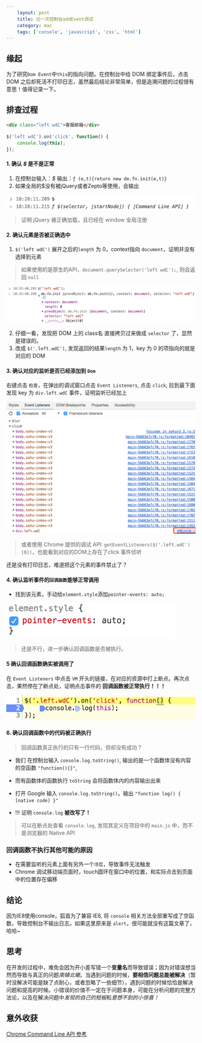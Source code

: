 ```yaml
---
    layout: post
    title: 记一次控制台addEvent调试
    category: mac
    tags: ['console', 'javascript', 'css', 'html']
---
```

## 缘起
为了研究`Dom Event`中`this`的指向问题。在控制台中给 DOM 绑定事件后，点击 DOM 之后却死活不打印日志，虽然最后结论非常简单，但是追溯问题的过程很有意思！值得记录一下。

## 排查过程
```html
<div class="left wdC">客服邮箱</div>
```

```javascript
$('left wdC').on('click', function() {
	console.log(this);
});
```
#### 1. 确认 *$* 是不是正常
1. 在控制台输入：*$* 输出：`ƒ (e,t){return new de.fn.init(e,t)}`
2. 如果全局的$没有被jQuery或者Zepto等使用，会输出

![](/public/img/1202/event-01.png)

> 证明 jQuery 被正确加载，且已经在 window 全局注册

#### 2. 确认元素是否被正确选中
1. `$('left wdC')` 展开之后的`length` 为 0，context指向 `document`，证明并没有选择到元素
> 如果使用的是原生的API，`document.querySelector('left wdC');`, 则会返回 `null`

![](/public/img/1202/event-03.png)

2. 仔细一看，发现把 DOM 上的 class名 直接拷贝过来做成 `selector` 了，显然是错误的。
3. 改成 `$('.left.wdC')`, 发现返回的结果`length` 为 1，key 为 0 的项指向的就是对应的 DOM

#### 3. 确认对应的监听是否已经添加到 `Dom`
右键点击 `检查`，在弹出的调试窗口点击 `Event Listeners`, 点击 `click`, 拉到最下面发现 key 为 `div.left.wdC` 事件，证明监听已经加上

![](/public/img/1202/event-02.png)

> 或者使用 Chrome 提供的调试 API: `getEventListeners($('.left.wdC')[0])`，也能看到对应的DOM上存在了click 事件侦听

还是没有打印日志，难道把这个元素的事件禁止了？

#### 4. 确认监听事件的`回调函数`能够正常调用
- 找到该元素，手动给`element.style`添加`pointer-events: auto;`

![](/public/img/1202/event-04.png)

> 还是不行，进一步确认回调函数是否被执行。

#### 5 确认回调函数确实被调用了
在 `Event Listeners` 中点击 `VM` 开头的链接，在对应的资源中打上断点。再次点击，果然停在了断点处，证明点击事件的 **回调函数被正常执行！！！**

![](/public/img/1202/event-06.png)

#### 6. 确认回调函数中的代码被正确执行
> 回调函数真正执行的只有一行代码，但却没有成功？

- 我们 在控制台输入 `console.log.toString()`, 输出的是一个函数体没有内容的空函数 `"function(){}"`, 
- 而有函数体的函数执行 `toString` 会将函数体内的内容输出出来
- 打开 Google 输入 `console.log.toString()`，输出 `"function log() { [native code] }"`

- !!! 证明 `console.log` **被改写了！**
> 可以在断点处查看 `console.log`, 发现其定义在项目中的 `main.js` 中，而不是浏览器的 Native API

### 回调函数不执行其他可能的原因
- 在需要监听的元素上面有另外一个`浮层`，导致事件无法触发
- Chrome 调试移动端页面时，touch圆环在窗口中的位置，和实际点击到页面中的位置存在偏移

## 结论
因为IE8使用console，狐首为了兼容 IE8, 将 `console` 相关方法全部重写成了空函数，导致控制台不输出日志。如果这里原来是 `alert`，很可能就没有这篇文章了，哈哈~

## 思考
在开发的过程中，难免会因为开小差写错一个**变量名**而导致错误；因为对错误想当然而导致与真正的问题*南辕北辙*。当遇到问题的时候，**要相信问题总能被解决**（暂时没解决可能是缺了点耐心，或者忽略了一些细节），遇到问题的时候恰恰是解决问题和提高的时候。小错误的价值不一定在于问题本身，可能在分析问题的完整方法论，以及在解决问题中*发现的自己的短板*和*意想不到的小惊喜！*

## 意外收获
[Chrome Command Line API 参考](https://developers.google.cn/web/tools/chrome-devtools/console/command-line-reference?hl=zh-cn)